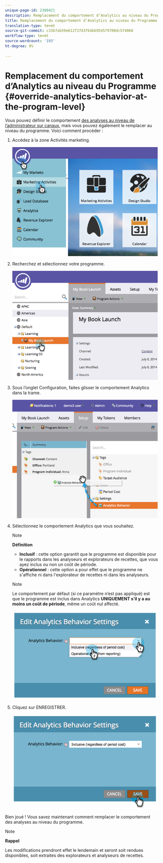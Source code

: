 ```yaml
---
unique-page-id: 2360421
description: Remplacement du comportement d’Analytics au niveau du Programme - Documents marketing - Documentation du produit
title: Remplacement du comportement d’Analytics au niveau du Programme
translation-type: tm+mt
source-git-commit: c33b7ab59e612f37d3f64bb954579700dc574068
workflow-type: tm+mt
source-wordcount: '193'
ht-degree: 0%

---
```



# Remplacement du comportement d’Analytics au niveau du Programme {#override-analytics-behavior-at-the-program-level}

Vous pouvez définir le comportement [des analyses au niveau de l’administrateur sur canaux](make-a-program-without-a-period-cost-available-in-revenue-explorer-and-analyzers.md), mais vous pouvez également le remplacer au niveau du programme. Voici comment procéder :

1. Accédez à la zone Activités marketing.

   ![](assets/image2014-9-24-11-3a40-3a46.png)

1. Recherchez et sélectionnez votre programme.

   ![](assets/image2014-9-24-11-3a40-3a57.png)

1. Sous l’onglet Configuration, faites glisser le comportement Analytics dans la trame.

   ![](assets/image2014-9-24-11-3a41-3a2.png)

1. Sélectionnez le comportement Analytics que vous souhaitez.

   >[!NOTE]
   >
   >**Définition**
   >
   >* **Inclusif**  : cette option garantit que le programme est disponible pour le rapports dans les analyseurs et explorateurs de recettes, que vous ayez inclus ou non un coût de période.
   >* **Opérationnel**  : cette option a pour effet que le programme ne s&#39;affiche ni dans l&#39;explorateur de recettes ni dans les analyseurs.


   >[!NOTE]
   >
   >Le comportement par défaut (si ce paramètre n’est pas appliqué) est que le programme est inclus dans Analytics **UNIQUEMENT s’il y a au moins un coût de période**, même un coût nul affecté.

   ![](assets/image2014-9-24-11-3a42-3a0.png)

1. Cliquez sur ENREGISTRER.

   ![](assets/image2014-9-24-11-3a42-3a6.png)

Bien joué ! Vous savez maintenant comment remplacer le comportement des analyses au niveau du programme.

>[!NOTE]
>
>**Rappel**
>
>Les modifications prendront effet le lendemain et seront soit rendues disponibles, soit extraites des explorateurs et analyseurs de recettes.

